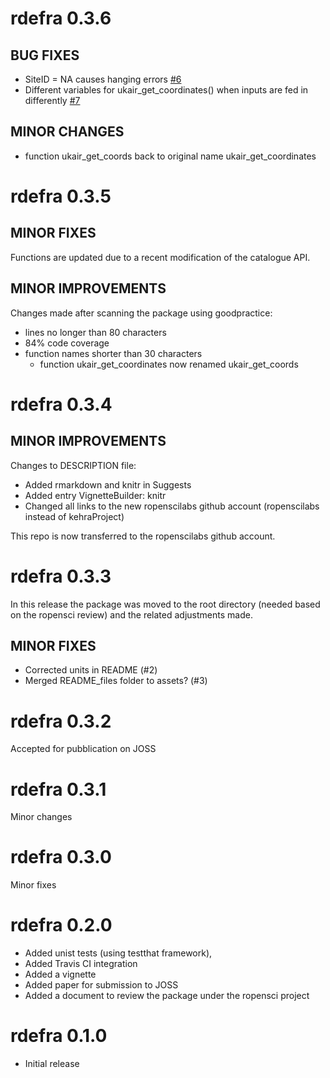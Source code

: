 rdefra 0.3.6
==============

## BUG FIXES
* SiteID = NA causes hanging errors [#6](https://github.com/ropensci/rdefra/issues/6)
* Different variables for ukair_get_coordinates() when inputs are fed in differently [#7](https://github.com/ropensci/rdefra/issues/7)

## MINOR CHANGES
* function ukair_get_coords back to original name ukair_get_coordinates

rdefra 0.3.5
==============

## MINOR FIXES
Functions are updated due to a recent modification of the catalogue API.

## MINOR IMPROVEMENTS
Changes made after scanning the package using goodpractice:
* lines no longer than 80 characters
* 84% code coverage
* function names shorter than 30 characters
  - function ukair_get_coordinates now renamed ukair_get_coords

rdefra 0.3.4
==============

## MINOR IMPROVEMENTS
Changes to DESCRIPTION file:

* Added rmarkdown and knitr in Suggests
* Added entry VignetteBuilder: knitr
* Changed all links to the new ropenscilabs github account (ropenscilabs instead of kehraProject)

This repo is now transferred to the ropenscilabs github account.

rdefra 0.3.3
==============

In this release the package was moved to the root directory (needed based on the ropensci review) and the related adjustments made.

## MINOR FIXES

* Corrected units in README (#2)
* Merged README_files folder to assets? (#3)

rdefra 0.3.2
==============

Accepted for pubblication on JOSS

rdefra 0.3.1
==============

Minor changes

rdefra 0.3.0
==============

Minor fixes

rdefra 0.2.0
==============

* Added unist tests (using testthat framework), 
* Added Travis CI integration
* Added a vignette
* Added paper for submission to JOSS
* Added a document to review the package under the ropensci project

rdefra 0.1.0
==============

* Initial release

